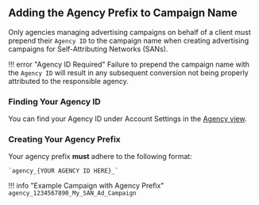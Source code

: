 ## Adding the Agency Prefix to Campaign Name

Only agencies managing advertising campaigns on behalf of a client must prepend their `Agency ID` to the campaign name when creating advertising campaigns for Self-Attributing Networks (SANs).  

!!! error "Agency ID Required"
	Failure to prepend the campaign name with the `Agency ID` will result in any subsequent conversion not being properly attributed to the responsible agency.

### Finding Your Agency ID

You can find your Agency ID under Account Settings in the [Agency view](/dashboard/agency-view/#managing-your-agency-profile).

### Creating Your Agency Prefix

Your agency prefix **must** adhere to the following format:

	`agency_{YOUR AGENCY ID HERE}_`

!!! info "Example Campaign with Agency Prefix"
 	`agency_1234567890_My_SAN_Ad_Campaign`
